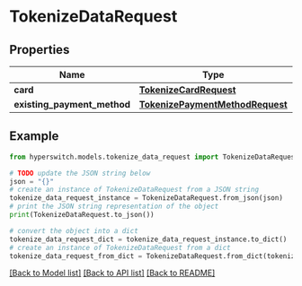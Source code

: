 # TokenizeDataRequest


## Properties

Name | Type | Description | Notes
------------ | ------------- | ------------- | -------------
**card** | [**TokenizeCardRequest**](TokenizeCardRequest.md) |  | 
**existing_payment_method** | [**TokenizePaymentMethodRequest**](TokenizePaymentMethodRequest.md) |  | 

## Example

```python
from hyperswitch.models.tokenize_data_request import TokenizeDataRequest

# TODO update the JSON string below
json = "{}"
# create an instance of TokenizeDataRequest from a JSON string
tokenize_data_request_instance = TokenizeDataRequest.from_json(json)
# print the JSON string representation of the object
print(TokenizeDataRequest.to_json())

# convert the object into a dict
tokenize_data_request_dict = tokenize_data_request_instance.to_dict()
# create an instance of TokenizeDataRequest from a dict
tokenize_data_request_from_dict = TokenizeDataRequest.from_dict(tokenize_data_request_dict)
```
[[Back to Model list]](../README.md#documentation-for-models) [[Back to API list]](../README.md#documentation-for-api-endpoints) [[Back to README]](../README.md)



